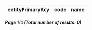 | entityPrimaryKey | code | name |
| ---------------- | ---- | ---- |


###### **Page** 1/0 **(Total number of results: 0)**